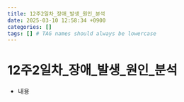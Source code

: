 ```yaml
---
title: 12주2일차_장애_발생_원인_분석
date: 2025-03-10 12:58:34 +0900
categories: []
tags: [] # TAG names should always be lowercase
---
```


# 12주2일차_장애_발생_원인_분석

- 내용
